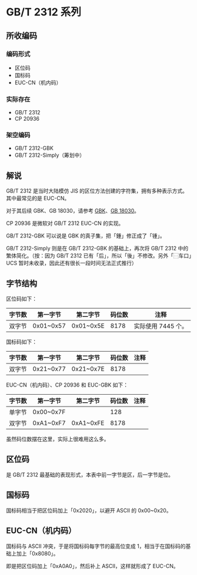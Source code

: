 # GB/T 2312 系列

## 所收编码
### 编码形式
- 区位码
- 国标码
- EUC-CN（机内码）

### 实际存在
- GB/T 2312
- CP 20936

### 架空编码
- GB/T 2312-GBK
- GB/T 2312-Simply（筹划中）

## 解说
GB/T 2312 是当时大陆模仿 JIS 的区位方法创建的字符集，拥有多种表示方式。其中最常见的是 EUC-CN。

对于其后续 GBK、GB 18030，请参考 [GBK](https://github.com/mrhso/IshisashiEncoding/tree/master/%E7%BC%96%E7%A0%81/GBK)、[GB 18030](https://github.com/mrhso/IshisashiEncoding/tree/master/%E7%BC%96%E7%A0%81/UTF/GB%2018030)。

CP 20936 是微软对 GB/T 2312 EUC-CN 的实现。

GB/T 2312-GBK 可以说是 GBK 的真子集，把「鍾」修正成了「锺」。

GB/T 2312-Simply 则是在 GB/T 2312-GBK 的基础上，再次将 GB/T 2312 中的繁体简化。（按：因为 GB/T 2312 已有「后」，所以「後」不修改。另外「⿱车口」UCS 暂时未收录，因此还有很长一段时间无法正式推行）

## 字节结构
区位码如下：

|字节数|第一字节|第二字节|码位数|注释|
|-|-|-|-|-|
|双字节|0x01~0x57|0x01~0x5E|8178|实际使用 7445 个。|

国标码如下：

|字节数|第一字节|第二字节|码位数|注释|
|-|-|-|-|-|
|双字节|0x21~0x77|0x21~0x7E|8178||

EUC-CN（机内码）、CP 20936 和 EUC-GBK 如下：

|字节数|第一字节|第二字节|码位数|注释|
|-|-|-|-|-|
|单字节|0x00~0x7F||128||
|双字节|0xA1~0xF7|0xA1~0xFE|8178||

虽然码位数摆在这里，实际上很难用这么多。

## 区位码
是 GB/T 2312 最基础的表现形式，本表中前一字节是区，后一字节是位。

## 国标码
国标码相当于把区位码加上「0x2020」，以避开 ASCII 的 0x00~0x20。

## EUC-CN（机内码）
国标码与 ASCII 冲突，于是将国标码每字节的最高位变成 1，相当于在国标码的基础上加上「0x8080」。

即是把区位码加上「0xA0A0」，然后补上 ASCII，这样就形成了 EUC-CN。
